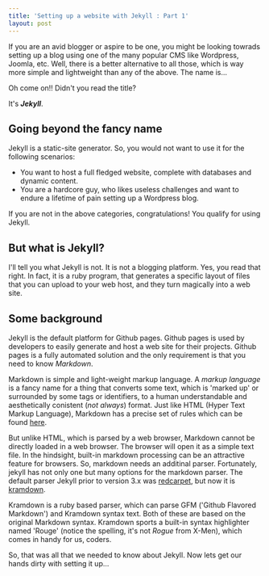 ```yaml
---
title: 'Setting up a website with Jekyll : Part 1'
layout: post
---
```


If you are an avid blogger or aspire to be one, you might be looking towrads setting up a blog using one of the many popular CMS like Wordpress, Joomla, etc. Well, there is a better alternative to all those, which is way more simple and lightweight than any of the above. The name is... 

Oh come on!! Didn't you read the title?

It's ***Jekyll***.


## Going beyond the fancy name ##

Jekyll is a static-site generator. So, you would not want to use it for the following scenarios:

- You want to host a full fledged website, complete with databases and dynamic content.
- You are a hardcore guy, who likes useless challenges and want to endure a lifetime of pain setting up a Wordpress blog.

If you are not in the above categories, congratulations! You qualify for using Jekyll.

## But what is Jekyll? ##

I'll tell you what Jekyll is not. It is not a blogging platform. Yes, you read that right. In fact, it is a ruby program, that generates a specific layout of files that you can upload to your web host, and they turn magically into a web site.


## Some background ##

Jekyll is the default platform for Github pages. Github pages is used by developers to easily generate and host a web site for their projects. Github pages is a fully automated solution and the only requirement is that you need to know *Markdown*. 

Markdown is simple and light-weight markup language. A *markup language* is a fancy name for a thing that converts some text, which is 'marked up' or surrounded by some tags or identifiers, to a human understandable and aesthetically conistent (*not always*) format. Just like HTML (Hyper Text Markup Language), Markdown has a precise set of rules which can be found [here](https://daringfireball.net/projects/markdown/). 

But unlike HTML, which is parsed by a web browser, Markdown cannot be directly loaded in a web browser. The browser will open it as a simple text file. In the hindsight, built-in markdown processing can be an attractive feature for browsers. So, markdown needs an additinal parser. Fortunately, jekyll has not only one but many options for the markdown parser. The default parser Jekyll prior to version 3.x was [redcarpet](https://github.com/vmg/redcarpet), but now it is [kramdown](https://kramdown.gettalong.org). 

Kramdown is a ruby based parser, which can parse GFM ('Github Flavored Markdown') and Kramdown syntax text. Both of these are based on the original Markdown syntax. Kramdown sports a built-in syntax highlighter named 'Rouge' (notice the spelling, it's not *Rogue* from X-Men), which comes in handy for us, coders.


So, that was all that we needed to know about Jekyll. Now lets get our hands dirty with setting it up...



